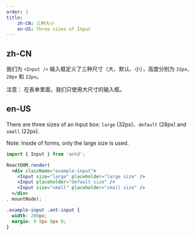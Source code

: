 ```yaml
---
order: 1
title: 
    zh-CN: 三种大小
    en-US: Three sizes of Input
---
```


## zh-CN

我们为 `<Input />` 输入框定义了三种尺寸（大、默认、小），高度分别为 `32px`、`28px` 和 `22px`。

注意： 在表单里面，我们只使用大尺寸的输入框。

## en-US

There are three sizes of an Input box: `large` (32px)、`default` (28px) and `small` (22px). 

Note: Inside of forms, only the large size is used.

````jsx
import { Input } from 'antd';

ReactDOM.render(
  <div className="example-input">
    <Input size="large" placeholder="large size" />
    <Input placeholder="default size" />
    <Input size="small" placeholder="small size" />
  </div>
, mountNode);
````

````css
.example-input .ant-input {
  width: 200px;
  margin: 0 8px 8px 0;
}
````
